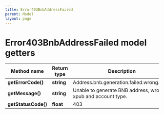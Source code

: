 ```yaml
---
title: Error403BnbAddressFailed
parent: Model
layout: page
---
```


# Error403BnbAddressFailed model getters

Method name | Return type | Description | Notes
------------ | ------------- | ------------- | -------------
**getErrorCode()** | **string** | Address.bnb.generation.failed.wrong.xpub |
**getMessage()** | **string** | Unable to generate BNB address, wrong xpub and account type. |
**getStatusCode()** | **float** | 403 |

